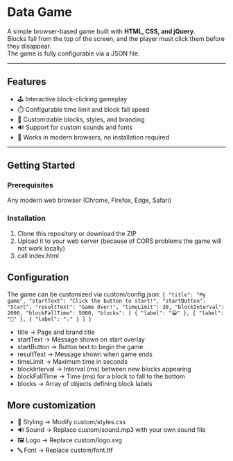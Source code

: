 # Data Game

A simple browser-based game built with **HTML, CSS, and jQuery**.  
Blocks fall from the top of the screen, and the player must click them before they disappear.  
The game is fully configurable via a JSON file.

---

## Features

- 🕹️ Interactive block-clicking gameplay  
- ⏱️ Configurable time limit and block fall speed  
- 🎨 Customizable blocks, styles, and branding  
- 🔊 Support for custom sounds and fonts  
- 📱 Works in modern browsers, no installation required  

---

## Getting Started

### Prerequisites
Any modern web browser (Chrome, Firefox, Edge, Safari)  

### Installation
1. Clone this repository or download the ZIP
2. Upload it to your web server (because of CORS problems the game will not work locally)
3. call index.html 

## Configuration
The game can be customized via custom/config.json:
`{
  "title": "My game",
  "startText": "Click the button to start!",
  "startButton": "Start",
  "resultText": "Game Over!",
  "timeLimit": 30,
  "blockInterval": 2000,
  "blockFallTime": 5000,
  "blocks": [
    { "label": "😀" },
    { "label": "🚀" },
    { "label": "💡" }
  ]
}`

- title → Page and brand title
- startText → Message shown on start overlay
- startButton → Button text to begin the game
- resultText → Message shown when game ends
- timeLimit → Maximum time in seconds
- blockInterval → Interval (ms) between new blocks appearing
- blockFallTime → Time (ms) for a block to fall to the bottom
- blocks → Array of objects defining block labels

## More customization
- 🎨 Styling → Modify custom/styles.css
- 🔊 Sound → Replace custom/sound.mp3 with your own sound file
- 🖼️ Logo → Replace custom/logo.svg
- 🔤 Font → Replace custom/font.ttf
